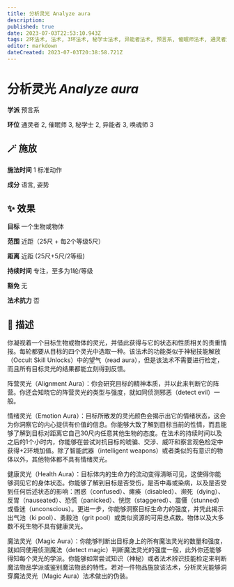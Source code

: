 ```yaml
---
title: 分析灵光 Analyze aura
description: 
published: true
date: 2023-07-03T22:53:10.943Z
tags: 2环法术, 法术, 3环法术, 秘学士法术, 异能者法术, 预言系, 催眠师法术, 通灵者法术, 唤魂师法术
editor: markdown
dateCreated: 2023-07-03T20:38:58.721Z
---
```


# **分析灵光** *Analyze aura*

**学派** 预言系 

**环位** 通灵者 2, 催眠师 3, 秘学士 2, 异能者 3, 唤魂师 3

## 🪄 施放

**施法时间** 1 标准动作

**成分** 语言, 姿势

## ✨ 效果 

**目标** 一个生物或物体 

**范围** 近距（25尺 + 每2个等级5尺）

**距离** 近距 (25尺+5尺/2等级)  

**持续时间** 专注，至多为1轮/等级 

**豁免** 无

**法术抗力** 否

## 📖 描述

你凝视着一个目标生物或物体的灵光，并借此获得与它的状态和性质相关的贵重情报。每轮都要从目标的四个灵光中选取一种。该法术的功能类似于神秘技能解放（Occult Skill Unlocks）中的望气（read aura），但是该法术不需要进行检定，而且所有目标灵光的结果都能立刻得到反馈。

阵营灵光（Alignment Aura）：你会研究目标的精神本质，并以此来判断它的阵营。你还会知晓它的阵营灵光的类型与强度，就如同侦测邪恶（detect evil）一般。

情绪灵光（Emotion Aura）：目标所散发的灵光颜色会揭示出它的情绪状态，这会为你洞察它的内心提供有价值的信息。你能够大致了解到目标当前的性情，而且能够了解到目标对距离它自己30尺内任意其他生物的态度。在法术的持续时间以及之后的1个小时内，你能够在尝试对抗目标的唬骗、交涉、威吓和察言观色检定中获得+2环境加值。除了智能武器（intelligent weapons）或者类似的有意识的物体以外，其他物体都不具有情绪灵光。

健康灵光（Health Aura）：目标体内的生命力的流动变得清晰可见，这使得你能够洞见它的身体状态。你能够了解到目标是否受伤，是否中毒或染病，以及是否受到任何后述状态的影响：困惑（confused）、瘫痪（disabled）、濒死（dying）、反胃（nauseated）、恐慌（panicked）、恍惚（staggered）、震慑（stunned）或昏迷（unconscious）。更进一步，你能够洞察目标生命力的强度，并凭此揭示出气池（ki pool）、勇毅池（grit pool）或类似资源的可用总点数。物体以及大多数不死生物不具有健康灵光。

魔法灵光（Magic Aura）：你能够判断出目标身上的所有魔法灵光的数量和强度，就如同使用侦测魔法（detect magic）判断魔法灵光的强度一般，此外你还能够得知每个灵光的学派。你能够如常尝试知识（神秘）或者法术辨识技能检定来判断魔法物品学派或鉴别魔法物品的特性。若对一件物品施放该法术，分析灵光能够洞穿魔法灵光（Magic Aura）法术做出的伪装。
    